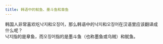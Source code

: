 ```yaml
---
title: 韩语中的鱿鱼、墨斗鱼和章鱼
---
```


<p>韩国人非常喜欢吃낙지和오징어，那么韩语中的낙지和오징어在汉语里应该翻译成什么呢？<br />낙지指的是章鱼，而오징어指的是墨斗鱼（也称墨鱼或乌贼）和鱿鱼。</p>

